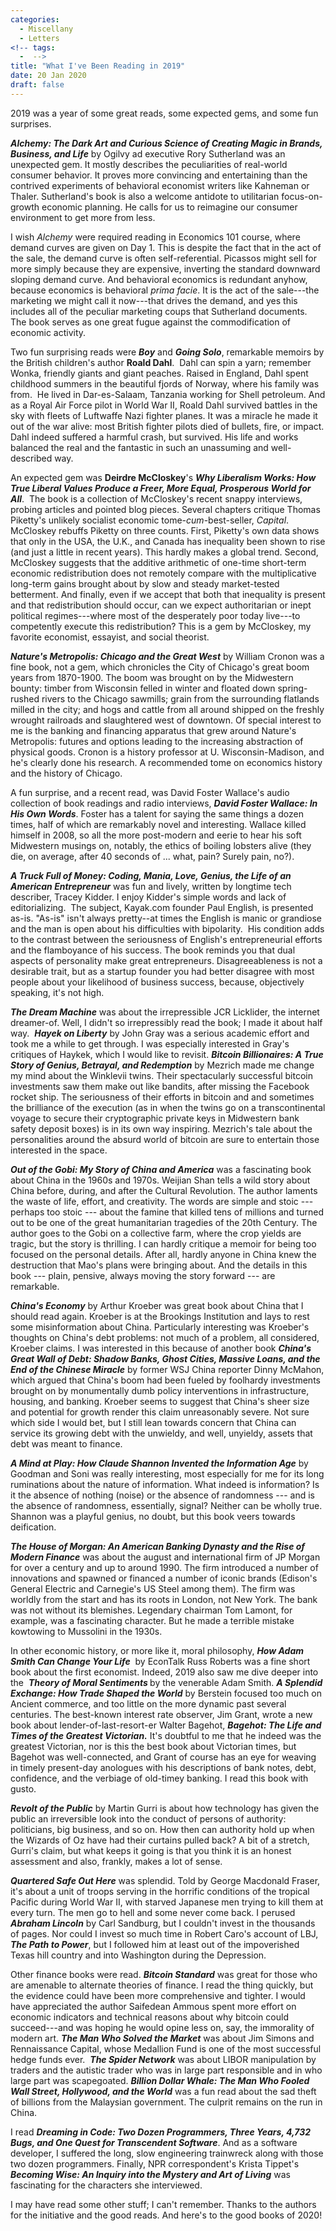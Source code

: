 ```yaml
---
categories:
  - Miscellany
  - Letters
<!-- tags:
  -  -->
title: "What I've Been Reading in 2019"
date: 20 Jan 2020
draft: false
---
```

2019 was a year of some great reads, some expected gems, and some fun surprises.

<b>*Alchemy: The Dark Art and Curious Science of Creating Magic in Brands, Business, and Life</b>* by Ogilvy ad executive Rory Sutherland was an unexpected gem. It mostly describes the peculiarities of real-world consumer behavior. It proves more convincing and entertaining than the contrived experiments of behavioral economist writers like Kahneman or Thaler. Sutherland's book is also a welcome antidote to utilitarian focus-on-growth economic planning. He calls for us to reimagine our consumer environment to get more from less. 

I wish *Alchemy* were required reading in Economics 101 course, where demand curves are given on Day 1. This is despite the fact that in the act of the sale, the demand curve is often self-referential. Picassos might sell for more simply because they are expensive, inverting the standard downward sloping demand curve. And behavioral economics is redundant anyhow, because economics is behavioral *prima facie*. It is the act of the sale---the marketing we might call it now---that drives the demand, and yes this includes all of the peculiar marketing coups that Sutherland documents. The book serves as one great fugue against the commodification of economic activity.  

Two fun surprising reads were <b>*Boy</b>* and <b>*Going Solo</b>*, remarkable memoirs by the British children's author <b>Roald Dahl</b>.  Dahl can spin a yarn; remember Wonka, friendly giants and giant peaches. Raised in England, Dahl spent childhood summers in the beautiful fjords of Norway, where his family was from.  He lived in Dar-es-Salaam, Tanzania working for Shell petroleum. And as a Royal Air Force pilot in World War II, Roald Dahl survived battles in the sky with fleets of Luftwaffe Nazi fighter planes. It was a miracle he made it out of the war alive: most British fighter pilots died of bullets, fire, or impact. Dahl indeed suffered a harmful crash, but survived. His life and works balanced the real and the fantastic in such an unassuming and well-described way.

An expected gem was <b>Deirdre McCloskey</b>'s <b>*Why Liberalism Works: How True Liberal Values Produce a Freer, More Equal, Prosperous World for All</b>*.  The book is a collection of McCloskey's recent snappy interviews, probing articles and pointed blog pieces. Several chapters critique Thomas Piketty's unlikely socialist economic tome-*cum*-best-seller, *Capital*. McCloskey rebuffs Piketty on three counts. First, Piketty's own data shows that only in the USA, the U.K., and Canada has inequality been shown to rise (and just a little in recent years). This hardly makes a global trend. Second, McCloskey suggests that the additive arithmetic of one-time short-term economic redistribution does not remotely compare with the multiplicative long-term gains brought about by slow and steady market-tested betterment. And finally, even if we accept that both that inequality is present and that redistribution should occur, can we expect authoritarian or inept political regimes---where most of the desperately poor today live---to competently execute this redistribution? This is a gem by McCloskey, my favorite economist, essayist, and social theorist.

<b>*Nature's Metropolis: Chicago and the Great West*</b> by William Cronon was a fine book, not a gem, which chronicles the City of Chicago's great boom years from 1870-1900. The boom was brought on by the Midwestern bounty: timber from Wisconsin felled in winter and floated down spring-rushed rivers to the Chicago sawmills; grain from the surrounding flatlands milled in the city; and hogs and cattle from all around shipped on the freshly wrought railroads and slaughtered west of downtown. Of special interest to me is the banking and financing apparatus that grew around Nature's Metropolis: futures and options leading to the increasing abstraction of physical goods. Cronon is a history professor at U. Wisconsin-Madison, and he's clearly done his research. A recommended tome on economics history and the history of Chicago.

A fun surprise, and a recent read, was David Foster Wallace's audio collection of book readings and radio interviews, <b>*David Foster Wallace: In His Own Words</b>*. Foster has a talent for saying the same things a dozen times, half of which are remarkably novel and interesting. Wallace killed himself in 2008, so all the more post-modern and eerie to hear his soft Midwestern musings on, notably, the ethics of boiling lobsters alive (they die, on average, after 40 seconds of ... what, pain? Surely pain, no?). 

<b>*A Truck Full of Money: Coding, Mania, Love, Genius, the Life of an American Entrepreneur</b>* was fun and lively, written by longtime tech describer, Tracey Kidder. I enjoy Kidder's simple words and lack of editorializing.  The subject, Kayak.com founder Paul English, is presented as-is. "As-is" isn't always pretty--at times the English is manic or grandiose and the man is open about his difficulties with bipolarity.  His condition adds to the contrast between the seriousness of English's entrepreneurial efforts and the flamboyance of his success. The book reminds you that dual aspects of personality make great entrepreneurs. Disagreeableness is not a desirable trait, but as a startup founder you had better disagree with most people about your likelihood of business success, because, objectively speaking, it's not high. 

<b>*The Dream Machine</b>* was about the irrepressible JCR Licklider, the internet dreamer-of. Well, I didn't so irrepressibly read the book; I made it about half way.  <b>*Hayek on Liberty</b>* by John Gray was a serious academic effort and took me a while to get through. I was especially interested in Gray's critiques of Haykek, which I would like to revisit. <b>*Bitcoin Billionaires: A True Story of Genius, Betrayal, and Redemption</b>* by Mezrich made me change my mind about the Winklevii twins. Their spectacularly successful bitcoin investments saw them make out like bandits, after missing the Facebook rocket ship. The seriousness of their efforts in bitcoin and and sometimes the brilliance of the execution (as in when the twins go on a transcontinental voyage to secure their cryptographic private keys in Midwestern bank safety deposit boxes) is in its own way inspiring. Mezrich's tale about the personalities around the absurd world of bitcoin are sure to entertain those interested in the space. 

<b>*Out of the Gobi: My Story of China and America</b>* was a fascinating book about China in the 1960s and 1970s. Weijian Shan tells a wild story about China before, during, and after the Cultural Revolution. The author laments the waste of life, effort, and creativity. The words are simple and stoic --- perhaps too stoic --- about the famine that killed tens of millions and turned out to be one of the great humanitarian tragedies of the 20th Century. The author goes to the Gobi on a collective farm, where the crop yields are tragic, but the story is thrilling. I can hardly critique a memoir for being too focused on the personal details. After all, hardly anyone in China knew the destruction that Mao's plans were bringing about. And the details in this book --- plain, pensive, always moving the story forward --- are remarkable. 

<b>*China's Economy</b>* by Arthur Kroeber was great book about China that I should read again. Kroeber is at the Brookings Institution and lays to rest some misinformation about China. Particularly interesting was Kroeber's thoughts on China's debt problems: not much of a problem, all considered, Kroeber claims. I was interested in this because of another book <b>*China's Great Wall of Debt: Shadow Banks, Ghost Cities, Massive Loans, and the End of the Chinese Miracle</b>* by former WSJ China reporter Dinny McMahon, which argued that China's boom had been fueled by foolhardy investments brought on by monumentally dumb policy interventions in infrastructure, housing, and banking. Kroeber seems to suggest that China's sheer size and potential for growth render this claim unreasonably severe. Not sure which side I would bet, but I still lean towards concern that China can service its growing debt with the unwieldy, and well, unyieldy, assets that debt was meant to finance.

<b>*A Mind at Play: How Claude Shannon Invented the Information Age</b>* by Goodman and Soni was really interesting, most especially for me for its long ruminations about the nature of information. What indeed is information? Is it the absence of nothing (noise) or the absence of randomness --- and is the absence of randomness, essentially, signal? Neither can be wholly true. Shannon was a playful genius, no doubt, but this book veers towards deification. 

<b>*The House of Morgan: An American Banking Dynasty and the Rise of Modern Finance</b>* was about the august and international firm of JP Morgan for over a century and up to around 1990. The firm introduced a number of innovations and spawned or financed a number of iconic brands (Edison's General Electric and Carnegie's US Steel among them). The firm was worldly from the start and has its roots in London, not New York. The bank was not without its blemishes. Legendary chairman Tom Lamont, for example, was a fascinating character. But he made a terrible mistake kowtowing to Mussolini in the 1930s. 

In other economic history, or more like it, moral philosophy, <b>*How Adam Smith Can Change Your Life</b>*  by EconTalk Russ Roberts was a fine short book about the first economist. Indeed, 2019 also saw me dive deeper into the  <b>*Theory of Moral Sentiments </b>* by the venerable Adam Smith. *<b>A Splendid Exchange: How Trade Shaped the World</b>* by Berstein focused too much on Ancient commerce, and too little on the more dynamic past several centuries. The best-known interest rate observer, Jim Grant, wrote a new book about lender-of-last-resort-er Walter Bagehot, <b>*Bagehot: The Life and Times of the Greatest Victorian.*</b> It's doubtful to me that he indeed was the greatest Victorian, nor is this the best book about Victorian times, but Bagehot was well-connected, and Grant of course has an eye for weaving in timely present-day anologues with his descriptions of bank notes, debt, confidence, and the verbiage of old-timey banking. I read this book with gusto. 

<b>*Revolt of the Public</b>* by Martin Gurri is about how technology has given the public an irreversible look into the conduct of persons of authority: politicians, big business, and so on. How then can authority hold up when the Wizards of Oz have had their curtains pulled back? A bit of a stretch, Gurri's claim, but what keeps it going is that you think it is an honest assessment and also, frankly, makes a lot of sense.

<b>*Quartered Safe Out Here</b>* was splendid. Told by George Macdonald Fraser, it's about a unit of troops serving in the horrific conditions of the tropical Pacific during World War II, with starved Japanese men trying to kill them at every turn. The men go to hell and some never come back. I perused <b>*Abraham Lincoln</b>* by Carl Sandburg, but I couldn't invest in the thousands of pages. Nor could I invest so much time in Robert Caro's account of LBJ, *<b>The Path to Power</b>*, but I followed him at least out of the impoverished Texas hill country and into Washington during the Depression. 

Other finance books were read. <b>*Bitcoin Standard</b>* was great for those who are amenable to alternate theories of finance. I read the thing quickly, but the evidence could have been more comprehensive and tighter. I would have appreciated the author Saifedean Ammous spent more effort on economic indicators and technical reasons about why bitcoin could succeed---and was hoping he would opine less on, say, the immorality of modern art. <b>*The Man Who Solved the Market</b>* was about Jim Simons and Rennaissance Capital, whose Medallion Fund is one of the most successful hedge funds ever.  <b>*The Spider Network*</b> was about LIBOR manipulation by traders and the autistic trader who was in large part responsible and in who large part was scapegoated. <b>*Billion Dollar Whale: The Man Who Fooled Wall Street, Hollywood, and the World</b>* was a fun read about the sad theft of billions from the Malaysian government. The culprit remains on the run in China.

I read <b>*Dreaming in Code: Two Dozen Programmers, Three Years, 4,732 Bugs, and One Quest for Transcendent Software</b>*. And as a software developer, I suffered the long, slow engineering trainwreck along with those two dozen programmers. Finally, NPR correspondent's Krista Tippet's <b>*Becoming Wise: An Inquiry into the Mystery and Art of Living</b>* was fascinating for the characters she interviewed. 

I may have read some other stuff; I can't remember. Thanks to the authors for the initiative and the good reads. And here's to the good books of 2020!